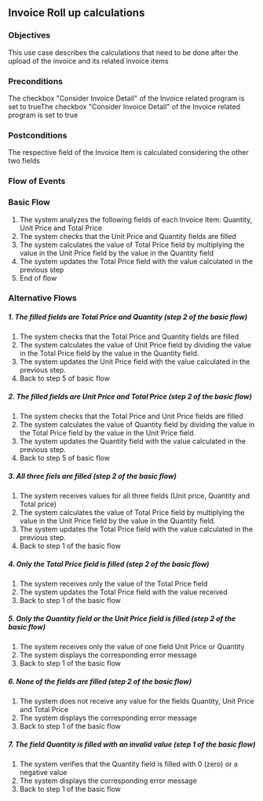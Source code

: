 ## Invoice Roll up calculations

### Objectives
This use case describes the calculations that need to be done after the upload of the invoice and its related invoice items

### Preconditions
The checkbox "Consider Invoice Detail" of the Invoice related program is set to trueThe checkbox "Consider Invoice Detail" of the Invoice related program is set to true

### Postconditions
The respective field of the Invoice Item is calculated considering the other two fields

### Flow of Events

### Basic Flow

1. The system analyzes the following fields of each Invoice Item: Quantity, Unit Price and Total Price
2. The system checks that the Unit Price and Quantity fields are filled
3. The system calculates the value of Total Price field by multiplying the value in the Unit Price field by the value in the Quantity field
4. The system updates the Total Price field with the value calculated in the previous step
5. End of flow

### Alternative Flows

##### 1. The filled fields are Total Price and Quantity (step 2 of the basic flow)
   1. The system checks that the Total Price and Quantity fields are filled
   2. The system calculates the value of Unit Price field by dividing the value in the Total Price field by the value in the Quantity field.
   3. The system updates the Unit Price field with the value calculated in the previous step.    
   4. Back to step 5 of basic flow

##### 2. The filled fields are Unit Price and Total Price (step 2 of the basic flow)
   1. The system checks that the Total Price and Unit Price fields are filled
   2. The system calculates the value of Quantity field by dividing the value in the Total Price field by the value in the Unit Price field.
   3. The system updates the Quantity field with the value calculated in the previous step.
   4. Back to step 5 of basic flow

##### 3. All three fiels are filled (step 2 of the basic flow)
   1. The system receives values for all three fields (Unit price, Quantity and Total price)
   2. The system calculates the value of Total Price field by multiplying the value in the Unit Price field by the value in the Quantity field.
   3. The system updates the Total Price field with the value calculated in the previous step.
   4. Back to step 1 of the basic flow

##### 4. Only the Total Price field is filled (step 2 of the basic flow)
   1. The system receives only the value of the Total Price field
   2. The system updates the Total Price field with the value received
   3. Back to step 1 of the basic flow

##### 5. Only the Quantity field or the Unit Price field is filled (step 2 of the basic flow)
   1. The system receives only the value of one field Unit Price or Quantity
   2. The system displays the corresponding error message
   3. Back to step 1 of the basic flow

##### 6. None of the fields are filled (step 2 of the basic flow)
   1. The system does not receive any value for the fields Quantity, Unit Price and Total Price
   2. The system displays the corresponding error message
   3. Back to step 1 of the basic flow

##### 7. The field Quantity is filled with an invalid value (step 1 of the basic flow)
   1. The system verifies that the Quantity field is filled with 0 (zero) or a negative value
   2. The system displays the corresponding error message
   3. Back to step 1 of the basic flow
